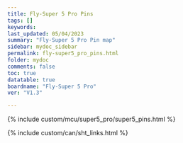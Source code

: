 ```yaml
---
title: Fly-Super 5 Pro Pins
tags: []
keywords: 
last_updated: 05/04/2023
summary: "Fly-Super 5 Pro Pin map"
sidebar: mydoc_sidebar
permalink: fly-super5_pro_pins.html
folder: mydoc
comments: false
toc: true
datatable: true
boardname: "Fly-Super 5 Pro" 
ver: "V1.3" 

---
```

{% include custom/mcu/super5_pro/super5_pins.html %}

{% include custom/can/sht_links.html %}